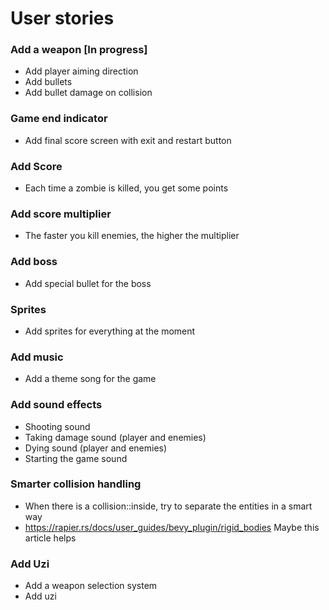 

# User stories

### Add a weapon [In progress]
- Add player aiming direction
- Add bullets
- Add bullet damage on collision

### Game end indicator
- Add final score screen with exit and restart button

### Add Score
- Each time a zombie is killed, you get some points

### Add score multiplier
- The faster you kill enemies, the higher the multiplier

### Add boss
- Add special bullet for the boss

### Sprites
- Add sprites for everything at the moment

### Add music
- Add a theme song for the game

### Add sound effects 
- Shooting sound
- Taking damage sound (player and enemies)
- Dying sound (player and enemies)
- Starting the game sound

### Smarter collision handling
- When there is a collision::inside, try to separate the entities in a smart way
- https://rapier.rs/docs/user_guides/bevy_plugin/rigid_bodies Maybe this article helps

### Add Uzi
- Add a weapon selection system
- Add uzi